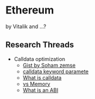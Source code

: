 # Ethereum

by Vitalik and ...?

## Research Threads

* Calldata optimization
    * [Gist by Soham zemse](https://gist.github.com/zemse/bd65a0c853fd66216ad758cd740b8a18)
    * [calldata keyword paramete](https://ethereum.stackexchange.com/questions/63247/)
    * [What is calldata](https://ethereum.stackexchange.com/questions/52989)
    * [vs Memory](https://ethereum.stackexchange.com/questions/74442)
    * [What is an ABI](https://ethereum.stackexchange.com/questions/234)
